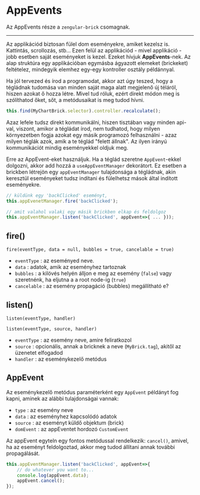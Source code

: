 # AppEvents

Az AppEvents része a `zengular-brick` csomagnak.

---

Az applikációd biztosan fülel dom eseményekre, amiket kezelsz is. Kattintás, scrollozás, stb... Ezen felül az applikációd - mivel applikáció - jobb esetben saját eseményeket is kezel. Ezeket hívjuk **AppEvents**-nek. Az alap struktúra egy applikációban egymásba ágyazott elemeket (brickeket) feltételez, mindegyik elemhez egy-egy kontroller osztály példánnyal.

Ha jól tervezed és írod a programodat, akkor azt úgy teszed, hogy a tégládnak tudomása van minden saját maga alatt megjelenő új téláról, hiszen azokat ő hozza létre. Mivel tud róluk, ezért direkt módon meg is szólíthatod őket, sőt, a metódusaikat is meg tudod hívni.

```js
this.find(MyChartBrick.selector).controller.recalculate();
```

Azaz lefele tudsz direkt kommunikálni, hiszen tisztában vagy minden api-val, viszont, amikor a tégládat írod, nem tudhatod, hogy milyen környezetben fogja azokat egy másik programozó felhasználni - azaz milyen téglák azok, amik a te téglád "felett állnak". Az ilyen irányú kommunikációt mindig eseményekkel oldjuk meg.

Erre az AppEvent-eket használjuk. Ha a téglád szeretne `AppEvent`-ekkel dolgozni, akkor add hozzá a `useAppEventManager` dekorátort. Ez esetben a brickben létrejön egy `appEventManager` tulajdonsága a tégládnak, akin keresztül eseményeket tudsz indítani és fülelhetsz mások által indított eseményekre.

```js
// küldünk egy 'backClicked' eseményt, 
this.appEvenetManager.fire('backClicked');

// amit valahol valaki egy másik brickben elkap és feldolgoz
this.appEventManager.listen('backClicked', appEvent=>{ ... }));
```

## fire()
`fire(eventType, data = null, bubbles = true, cancelable = true)`

- `eventType` : az eseményed neve.
- `data` : adatok, amik az eseményhez tartoznak
- `bubbles` : a kilövés helyén álljon e meg az esemény (`false`) vagy szeretnénk, ha eljutna a a root node-ig (`true`)
- `cancelable` : az esemény propagáció (bubbles) megállítható e?

## listen()
`listen(eventType, handler)`

`listen(eventType, source, handler)`

- `eventType` : az esemény neve, amire feliratkozol
- `source` : opcionális, annak a bricknek a neve (`MyBrick.tag`), akitől az üzenetet elfogadod
- `handler` : az eseménykezelő metódus

## AppEvent

Az eseménykezelő metódus paraméterként egy `AppEvent` példányt fog kapni, aminek az alábbi tulajdonságai vannak:

- `type` : az esemény neve
- `data` : az eseményhez kapcsolódó adatok
- `source` : az eseményt küldő objektum (brick)
- `domEvent` : az appEventet hordozó `CustomEvent`

Az appEvent egyteln egy fontos metódussal rendelkezik: `cancel()`, amivel, ha az eseményt feldolgoztad, akkor meg tudod állítani annak további propagálását.

```js
this.appEventManager.listen('backClicked', appEvent=>{
	// do whatever you want to...
	console.log(appEvent.data);
	appEvent.cancel();
});
```